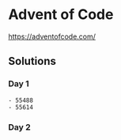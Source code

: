 # Advent of Code
https://adventofcode.com/

## Solutions

### Day 1
    - 55488
    - 55614
### Day 2
